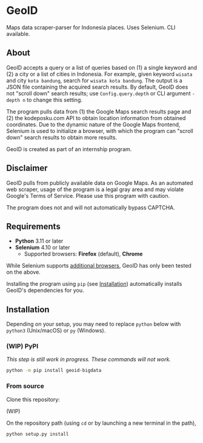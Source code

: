 # GeoID

Maps data scraper-parser for Indonesia places. Uses Selenium. CLI available.

## About

GeoID accepts a query or a list of queries based on (1) a single keyword and (2) a city or a list of cities in Indonesia. For example, given keyword `wisata` and city `kota bandung`, search for `wisata kota bandung`. The output is a JSON file containing the acquired search results. By default, GeoID does not "scroll down" search results; use `Config.query.depth` or CLI argument `-depth n` to change this setting.

The program pulls data from (1) the Google Maps search results page and (2) the kodeposku.com API to obtain location information from obtained coordinates. Due to the dynamic nature of the Google Maps frontend, Selenium is used to initialize a browser, with which the program can "scroll down" search results to obtain more results.

GeoID is created as part of an internship program.

## Disclaimer

GeoID pulls from publicly available data on Google Maps. As an automated web scraper, usage of the program is a legal gray area and may violate Google's Terms of Service. Please use this program with caution.

The program does not and will not automatically bypass CAPTCHA.

## Requirements

* **Python** 3.11 or later
* **Selenium** 4.10 or later
  * Supported browsers: **Firefox** (default), **Chrome**

While Selenium supports [additional browsers](https://www.selenium.dev/documentation/webdriver/browsers/), GeoID has only been tested on the above.

Installing the program using `pip` (see [Installation](#installation)) automatically installs GeoID's dependencies for you.

## Installation

Depending on your setup, you may need to replace `python` below with `python3` (Unix/macOS) or `py` (Windows).

### (WIP) PyPI

*This step is still work in progress. These commands will not work.*

```bash
python -m pip install geoid-bigdata
```

### From source

Clone this repository:

(WIP)

On the repository path (using `cd` or by launching a new terminal in the path),

```bash
python setup.py install
```
